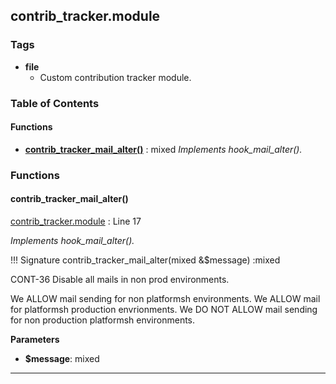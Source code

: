 


## contrib_tracker.module






### Tags

- **file**
  - Custom contribution tracker module.






### Table of Contents











#### Functions
- **[contrib_tracker_mail_alter()](../namespaces/default.md#contrib_tracker_mail_alter)**
           : mixed
*Implements hook_mail_alter().*







### Functions

#### contrib_tracker_mail_alter()

[contrib_tracker.module](../files/web-modules-custom-contrib-tracker-contrib-tracker.md) : Line 17

*Implements hook_mail_alter().*


!!! Signature
    contrib_tracker_mail_alter(mixed  &$message) :mixed

CONT-36 Disable all mails in non prod environments.

We ALLOW mail sending for non platformsh environments.
We ALLOW mail for platformsh production envrionments.
We DO NOT ALLOW mail sending for non production platformsh environments.

**Parameters**

- **$message**: mixed
    





---

